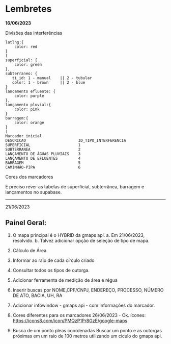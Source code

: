 
# Lembretes

**16/06/2023**

Divisões das interferências

```
latlng:{
    color: red
}
[
superficial: {
    color: green
}, 
subterraneo: {
   ti_id: 1 - manual    || 2 - tubular
   color: 1 - brown     || 2 - blue
}
lancamento efluente: {
    color: purple
},
lançamento pluvial:{
    color: pink
}
barragem:{
    color: orange
}
]
Marcador inicial
DESCRICAO	                    ID_TIPO_INTERFERENCIA
SUPERFICIAL	                    1
SUBTERRANEA	                    2
LANÇAMENTO DE ÁGUAS PLUVIAIS	3
LANÇAMENTO DE EFLUENTES	        4
BARRAGEM	                    5
CAMINHÃO-PIPA	                6

```
Cores dos marcadores

É preciso rever as tabelas de superficial, subterrânea, barragem e lançamentos no supabase.

---

21/06/2023

## Painel Geral:

1. O mapa principal é o HYBRID da gmaps api.
    a. Em 21/06/2023, resolvido.
    b. Talvez adicionar opção de seleção de tipo de mapa.
2. Cálculo de Área
3.  Informar ao raio de cada círculo criado
4. Consultar todos os tipos de outorga.
5. Adicionar ferramenta de medição de área e régua
6. Inserir buscas por NOME,CPF/CNPJ, ENDEREÇO, PROCESSO, NÚMERO DE
ATO, BACIA, UH, RA
7. Adicionar infowindow - gmaps api - com informações do marcador.
8. Cores diferentes para os marcadores
    26/06/2023 - Ok.
    ícones: https://icons8.com/icon/PMQzP1Pr8GzE/google-maps

9. Busca de um ponto pleas coordenadas
    Buscar um ponto e as outorgas próximas em um raio de 100 metros utilizando um cículo do gmaps api.


